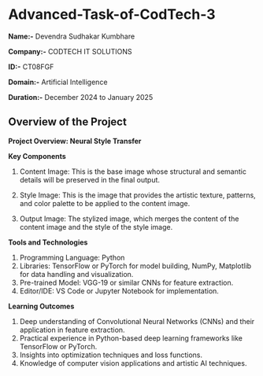 # Advanced-Task-of-CodTech-3

**Name:-** Devendra Sudhakar Kumbhare

**Company:-** CODTECH IT SOLUTIONS 

**ID:-** CT08FGF

**Domain:-** Artificial Intelligence 

**Duration:-** December 2024 to January 2025

## Overview of the Project
**Project Overview: Neural Style Transfer**

**Key Components**
1) Content Image:
This is the base image whose structural and semantic details will be preserved in the final output.

2) Style Image:
This is the image that provides the artistic texture, patterns, and color palette to be applied to the content image.

3) Output Image:
The stylized image, which merges the content of the content image and the style of the style image.

**Tools and Technologies**
1) Programming Language: Python
2) Libraries: TensorFlow or PyTorch for model building, NumPy, Matplotlib for data handling and visualization.
3) Pre-trained Model: VGG-19 or similar CNNs for feature extraction.
4) Editor/IDE: VS Code or Jupyter Notebook for implementation.

**Learning Outcomes**
1) Deep understanding of Convolutional Neural Networks (CNNs) and their application in feature extraction.
2) Practical experience in Python-based deep learning frameworks like TensorFlow or PyTorch.
3) Insights into optimization techniques and loss functions.
4) Knowledge of computer vision applications and artistic AI techniques.
